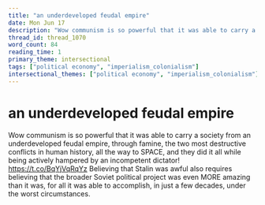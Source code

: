 ```yaml
---
title: "an underdeveloped feudal empire"
date: Mon Jun 17
description: "Wow communism is so powerful that it was able to carry a society from an underdeveloped feudal empire, through famine, the two most destructive conflicts in..."
thread_id: thread_1070
word_count: 84
reading_time: 1
primary_theme: intersectional
tags: ["political economy", "imperialism_colonialism"]
intersectional_themes: ["political economy", "imperialism_colonialism"]
---
```


# an underdeveloped feudal empire

Wow communism is so powerful that it was able to carry a society from an underdeveloped feudal empire, through famine, the two most destructive conflicts in human history, all the way to SPACE, and they did it all while being actively hampered by an incompetent dictator! https://t.co/BqYjVqRqYz Believing that Stalin was awful also requires believing that the broader Soviet political project was even MORE amazing than it was, for all it was able to accomplish, in just a few decades, under the worst circumstances.